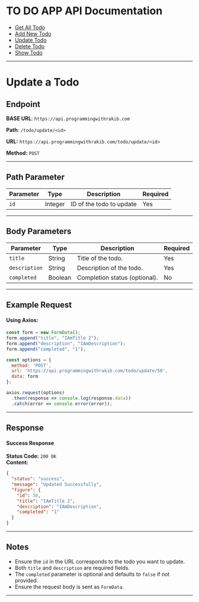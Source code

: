 # TO DO APP API Documentation

- [Get All Todo](https://api.programmingwithrakib.com/docs/todo/get-all)
- [Add New Todo](https://api.programmingwithrakib.com/docs/todo/add-new)
- [Update Todo](https://api.programmingwithrakib.com/docs/todo/update)
- [Delete Todo](https://api.programmingwithrakib.com/docs/todo/delete)
- [Show Todo](https://api.programmingwithrakib.com/docs/todo/show)

---

# **Update a Todo**

## **Endpoint**
**BASE URL**: `https://api.programmingwithrakib.com`

**Path**: `/todo/update/<id>`

**URL:** `https://api.programmingwithrakib.com/todo/update/<id>`  

**Method:** `POST`

---

## **Path Parameter**
| Parameter | Type   | Description            | Required |
|-----------|--------|------------------------|----------|
| `id`      | Integer | ID of the todo to update | Yes      |

---

## **Body Parameters**
| Parameter     | Type     | Description                 | Required |
|---------------|----------|-----------------------------|----------|
| `title`       | String   | Title of the todo.          | Yes      |
| `description` | String   | Description of the todo.    | Yes      |
| `completed`   | Boolean  | Completion status (optional). | No       |

---

## **Example Request**

#### Using Axios:
```javascript
const form = new FormData();
form.append("title", "IAmTitle 2");
form.append("description", "IAmDescription");
form.append("completed", "1");

const options = {
  method: 'POST',
  url: 'https://api.programmingwithrakib.com/todo/update/50',
  data: form
};

axios.request(options)
  .then(response => console.log(response.data))
  .catch(error => console.error(error));
```

---

## **Response**

#### **Success Response**
**Status Code:** `200 OK`  
**Content:**
```json
{
  "status": "success",
  "message": "Updated Successfully",
  "figure": {
    "id": 50,
    "title": "IAmTitle 2",
    "description": "IAmDescription",
    "completed": "1"
  }
}
```

---

## **Notes**
- Ensure the `id` in the URL corresponds to the todo you want to update.
- Both `title` and `description` are required fields.
- The `completed` parameter is optional and defaults to `false` if not provided.
- Ensure the request body is sent as `FormData`.

---
